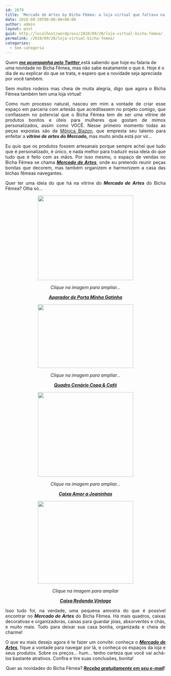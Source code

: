 ```yaml
---
id: 2879
title: 'Mercado de Artes by Bicha Fêmea: a loja virtual que faltava na blogosfera!'
date: 2010-09-20T00:00:00+00:00
author: admin
layout: post
guid: http://localhost/wordpress/2010/09/20/loja-virtual-bicha-femea/
permalink: /2010/09/20/loja-virtual-bicha-femea/
categories:
  - Sem categoria
---
```

Quem <a href="http://twitter.com/bichafemea" target="_blank"><strong><em>me acompanha pelo Twitter</em></strong> </a>está sabendo que hoje eu falaria de uma novidade no Bicha Fêmea, mas não sabe exatamente o que é. Hoje é o dia de eu explicar do que se trata, e espero que a novidade seja apreciada por você também.

<p style="text-align: justify;">
  Sem muitos rodeios mas cheia de muita alegria, digo que agora o Bicha Fêmea também tem uma loja virtual!
</p>

<!--more-->

<p style="text-align: justify;">
  Como num processo natural, nasceu em mim a vontade de criar esse espaço em parceria com artesãs que acreditassem no projeto comigo, que confiassem no potencial que o Bicha Fêmea tem de ser uma vitrine de produtos bonitos e úteis para mulheres que gostam de mimos personalizados, assim como VOCÊ. Nesse primeiro momento todas as peças expostas são da <a href="http://atelieartedamonicanovilla.blogspot.com/" target="_blank">Mônica Biazon</a>, que empresta seu talento para enfeitar a <strong><em>vitrine de artes do Mercado, </em></strong>mas muito ainda está por vir&#8230;
</p>

<p style="text-align: justify;">
  Eu quis que os produtos fossem artesanais porque sempre achei que tudo que é personalizado, é único, e nada melhor para traduzir essa ideia do que tudo que é feito com as mãos. Por isso mesmo, o espaço de vendas no Bicha Fêmea se chama <strong><em><a href="http://www.trololodemulher.com.br/loja/" target="_blank">Mercado de Artes</a></em></strong>, onde eu pretendo reunir peças bonitas que decorem, mas também organizem e harmonizem a casa das bichas fêmeas navegantes.
</p>

<p style="text-align: justify;">
  Quer ter uma ideia do que há na vitrine do <strong><em>Mercado de Artes</em></strong> do Bicha Fêmea? Olha só…
</p>

<p style="text-align: center;">
  <a href="http://www.trololodemulher.com.br/blog/wp-content/uploads/2010/09/Aparador-de-Porta-Minha-Gatinha-2.jpg"><img class="size-medium wp-image-5207 aligncenter" title="Aparador de Porta Minha Gatinha 2" src="http://www.trololodemulher.com.br/blog/wp-content/uploads/2010/09/Aparador-de-Porta-Minha-Gatinha-2-300x266.jpg" alt="" width="300" height="266" /></a>
</p>

<p style="text-align: center;">
  <em>Clique na imagem para ampliar…</em>
</p>

<p style="text-align: center;">
  <strong><em><a href="http://www.trololodemulher.com.br/loja/2010/09/07/aparador-porta-gatinha/" target="_blank">Aparador de Porta Minha Gatinha</a></em></strong>
</p>

<p style="text-align: center;">
  <a href="http://www.trololodemulher.com.br/blog/wp-content/uploads/2010/09/Quadro-Cenario-CopaCafe.jpg"><img class="alignnone size-medium wp-image-5208" title="Quadro Cenário Copa&Café" src="http://www.trololodemulher.com.br/blog/wp-content/uploads/2010/09/Quadro-Cenario-CopaCafe-300x200.jpg" alt="" width="300" height="200" /></a>
</p>

<p style="text-align: center;">
  <em>Clique na imagem para ampliar…</em>
</p>

<p style="text-align: center;">
  <strong><em><a href="http://www.trololodemulher.com.br/loja/2010/09/07/quadro-cenario-copa-cafe/" target="_blank">Quadro Cenário Copa & Café</a></em></strong>
</p>

<p style="text-align: center;">
  <a href="http://www.trololodemulher.com.br/blog/wp-content/uploads/2010/09/Amor-a-Joaninhas-2.jpg"><img class="alignnone size-medium wp-image-5209" title="Amor a Joaninhas 2" src="http://www.trololodemulher.com.br/blog/wp-content/uploads/2010/09/Amor-a-Joaninhas-2-300x266.jpg" alt="" width="300" height="266" /></a>
</p>

<p style="text-align: center;">
  <em>Clique na imagem para ampliar…</em>
</p>

<p style="text-align: center;">
  <strong><a href="http://www.trololodemulher.com.br/loja/2010/09/08/caixa-amor-a-joaninhas/" target="_self"><em>Caixa Amor a Joaninhas</em></a></strong>
</p>

<p style="text-align: center;">
  <a href="http://www.trololodemulher.com.br/blog/wp-content/uploads/2010/09/Caixa-Redonda-Vintage.jpg"><img class="alignnone size-medium wp-image-5210" title="Caixa Redonda Vintage" src="http://www.trololodemulher.com.br/blog/wp-content/uploads/2010/09/Caixa-Redonda-Vintage-300x260.jpg" alt="" width="300" height="260" /></a>
</p>

<p style="text-align: center;">
  <em>Clique na imagem para ampliar</em>
</p>

<p style="text-align: center;">
  <strong><em><a href="http://www.trololodemulher.com.br/loja/2010/09/08/caixa-redonda-vintage/" target="_blank">Caixa Redonda Vintage</a></em></strong>
</p>

<p style="text-align: justify;">
  Isso tudo foi, na verdade, uma pequena amostra do que é possível encontrar no <strong><em>Mercado de Artes</em></strong> do Bicha Fêmea. Há mais quadros, caixas decorativas e organizadoras, caixas para guardar jóias, absorventes e chás, e muito mais. Tudo para deixar sua casa bonita, organizada e cheia de charme!
</p>

<p style="text-align: justify;">
  O que eu mais desejo agora é te fazer um convite: conheça o <strong><em><a href="http://www.trololodemulher.com.br/loja/" target="_blank">Mercado de Artes</a></em></strong>, fique a vontade para navegar por lá, e conheça os espaços da loja e seus produtos. Sobre os preços… hum… tenho certeza que você vai achá-los bastante atrativos. Confira e tire suas conclusões, bonita!
</p>

<p style="text-align: center;">
  Quer as novidades do Bicha Fêmea? <strong><em><a href="http://feedburner.google.com/fb/a/mailverify?uri=blogbichafemea&loc=pt_BR">Receba gratuitamente em seu e-mail</a></em></strong>!
</p>